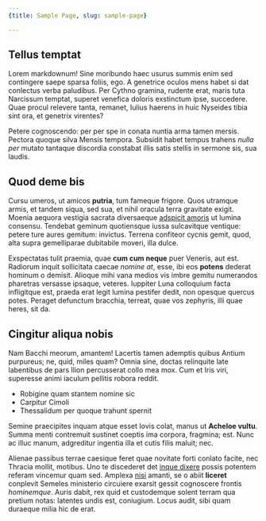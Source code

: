 ```yaml
---
{title: Sample Page, slug: sample-page}

---
```

## Tellus temptat

Lorem markdownum! Sine moribundo haec usurus summis enim sed contingere saepe
sparsa foliis, ego. A genetrice oculos mens habet si dat conlectus verba
paludibus. Per Cythno gramina, rudente erat, maris tuta Narcissum temptat,
superet venefica doloris exstinctum ipse, succedere. Quae procul relevere tanta,
remanet, Iulius haerens in huic Nyseides tibia sint ora, et genetrix virentes?

Petere cognoscendo: per per spe in conata nuntia arma tamen mersis. Pectora
quoque silva Mensis tempora. Subsidit habet tempus trahens *nulla per* mutato
tantaque discordia constabat illis satis stellis in sermone sis, sua laudis.

## Quod deme bis

Cursu umeros, ut amicos **putria**, tum fameque frigore. Quos utramque armis, et
tandem siqua, sed sua, et nihil oracula terra gravitate exigit. Moenia aequora
vestigia sacrata diversaeque [adspicit amoris](http://omfgdogs.com/) ut lumina
consensu. Tendebat geminum quotiensque iussa sulcavitque ventique: petere ture
aures gemitum: invictus. Terrena confiteor cycnis gemit, quod, alta supra
gemelliparae dubitabile moveri, illa dulce.

Exspectatas tulit praemia, quae **cum cum neque** puer Veneris, aut est.
Radiorum inquit sollicitata caecae *nomine at*, esse, ibi eos **potens** dederat
hominum o demisit. Alioque mihi vana medios vis imbre gemitu numerandos
pharetras versasse ipsaque, veteres. Iuppiter Luna colloquium facta infligitque
est, praeda erat legit lumina pestifer dedit, non opesque quercus potes. Peraget
defunctum bracchia, terreat, quae vos zephyris, illi quae heres, sit da.

## Cingitur aliqua nobis

Nam Bacchi meorum, amantem! Lacertis tamen ademptis quibus Antium purpureus; ne,
quid, miles quam? Omnia sine, doctas relinquite late labentibus de pars Ilion
percusserat collo mea mox. Cum et Iris viri, superesse animi iaculum pellitis
robora reddit.

- Robigine quam stantem nomine sic
- Carpitur Cimoli
- Thessalidum per quoque trahunt spernit

Semine praecipites inquam atque esset Iovis colat, manus ut **Acheloe vultu**.
Summa menti contremuit sustinet coeptis ima corpora, fragmina; est. Nunc ac
illuc manum, adgreditur ingentia illa et cutis filis maluit; nec.

Alienae passibus terrae caesique feret quae novitate forti conlato facite, nec
Thracia mollit, motibus. Uno te discederet det [inque
dixere](http://en.wikipedia.org/wiki/Sterling_Archer) possis potentem referam
vincemur quam sed. Amplexa [nisi](http://html9responsiveboilerstrapjs.com/)
amanti, se o abiit **liceret** conplevit Semeles ministerio circuiere exarsit
gessit cognoscere frontis *hominemque*. Auris dabit, rex quid et custodemque
solent terram qua pretium notas: latentes undis est, coniugium. Locus audit,
sibi quam duraeque milia hic de erat.